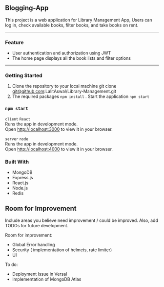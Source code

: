 ## Blogging-App

This project is a web application for  Library Management App, Users can log in, check available books, filter books, and take books on rent.


---
### Feature
- User authentication and authorization using JWT
- The home page displays all the book lists and filter options

---
### Getting Started
1. Clone the repository to your local machine
  git clone git@github.com:LalitAswal/Library-Management.git
2.  The required packages
  `npm install`
. Start the application `npm start`
### `npm start`
 `client`  `React`\
Runs the app in development mode.\
Open [http://localhost:3000](http://localhost:3000) to view it in your browser.



 `server`  `node`\
Runs the app in development mode.\
Open [http://localhost:4000](http://localhost:4000) to view it in your browser.

### Built With
- MongoDB
- Express.js
- React.js
- Node.js
- Redis

## Room for Improvement

Include areas you believe need improvement / could be improved. Also, add TODOs for future development.

Room for improvement:

-   Global Error handling
-   Security ( implementation of helmets, rate limiter)
-   UI 

To do:
-   Deployment Issue in Versal
-   Implementation of MongoDB Atlas
  
  

